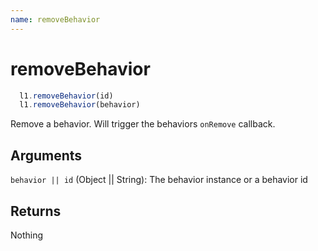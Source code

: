```yaml
---
name: removeBehavior
---
```


# removeBehavior

```js
  l1.removeBehavior(id)
  l1.removeBehavior(behavior)
```

Remove a behavior. Will trigger the behaviors `onRemove` callback.

## Arguments

`behavior || id` (Object || String): The behavior instance or a behavior id

## Returns

Nothing

